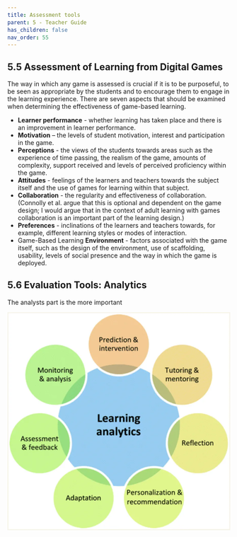 ```yaml
---
title: Assessment tools
parent: 5 - Teacher Guide
has_children: false
nav_order: 55
---
```


## 5.5 Assessment of Learning from Digital Games

The way in which any game is assessed is crucial if it is to be purposeful, to be seen as appropriate by the students and to encourage them to engage in the learning experience.
There are seven aspects that should be examined when determining the effectiveness of game-based learning.

- **Learner performance** - whether learning has taken place and there is an improvement in learner performance. 
- **Motivation** – the levels of student motivation, interest and participation in the game.
- **Perceptions** - the views of the students towards areas such as the experience of time passing, the realism of the game, amounts of complexity, support received and levels of perceived proficiency within the game.
- **Attitudes** - feelings of the learners and teachers towards the subject itself and the use of games for learning within that subject.
- **Collaboration** - the regularity and effectiveness of collaboration. (Connolly et al. argue that this is optional and dependent on the game design; I would argue that in the context of adult learning with games collaboration is an important part of the learning design.)
- **Preferences** - inclinations of the learners and teachers towards, for example, different learning styles or modes of interaction.
- Game-Based Learning **Environment** - factors associated with the game itself, such as the design of the environment, use of scaffolding, usability, levels of social presence and the way in which the game is deployed.

## 5.6 Evaluation Tools: Analytics
The analysts part is the more important 

![](img/game_learning_analytics.webp)
